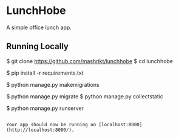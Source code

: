 # LunchHobe 

A simple office lunch app.

## Running Locally

$ git clone https://github.com/mashrikt/lunchhobe
$ cd lunchhobe

$ pip install -r requirements.txt

$ python manage.py makemigrations

$ python manage.py migrate
$ python manage.py collectstatic

$ python manage.py runserver
```

Your app should now be running on [localhost:8000](http://localhost:8000/).

